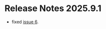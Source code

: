 # Release Notes 2025.9.1

* fixed [issue 6](https://github.com/soapdog/webextension-blogcat/issues/6).

